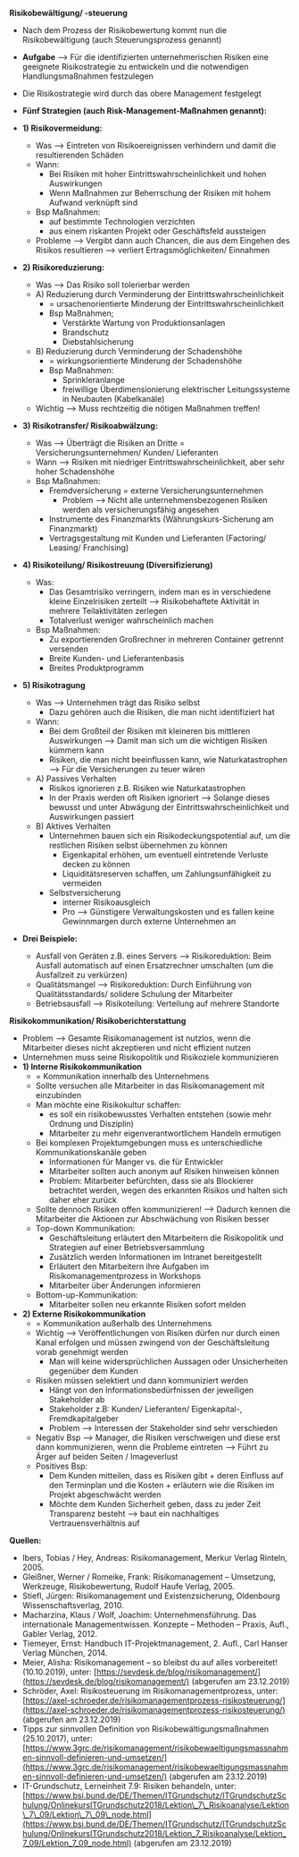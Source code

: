**Risikobewältigung/ -steuerung**

- Nach dem Prozess der Risikobewertung kommt nun die Risikobewältigung (auch Steuerungsprozess genannt)
- **Aufgabe** --> Für die identifizierten unternehmerischen Risiken eine geeignete Risikostrategie zu entwickeln und die notwendigen Handlungsmaßnahmen festzulegen
- Die Risikostrategie wird durch das obere Management festgelegt
- **Fünf Strategien (auch Risk-Management-Maßnahmen genannt):**
- **1) Risikovermeidung:**
  - Was --> Eintreten von Risikoereignissen verhindern und damit die resultierenden Schäden
  - Wann:
     - Bei Risiken mit hoher Eintrittswahrscheinlichkeit und hohen Auswirkungen
     - Wenn Maßnahmen zur Beherrschung der Risiken mit hohem Aufwand verknüpft sind
  - Bsp Maßnahmen:
     - auf bestimmte Technologien verzichten
     - aus einem riskanten Projekt oder Geschäftsfeld aussteigen
  - Probleme --> Vergibt dann auch Chancen, die aus dem Eingehen des Risikos resultieren --> verliert Ertragsmöglichkeiten/ Einnahmen
- **2) Risikoreduzierung:**
  - Was --> Das Risiko soll tolerierbar werden
  - A) Reduzierung durch Verminderung der Eintrittswahrscheinlichkeit
     - = ursachenorientierte Minderung der Eintrittswahrscheinlichkeit
     - Bsp Maßnahmen;
         - Verstärkte Wartung von Produktionsanlagen
         - Brandschutz
         - Diebstahlsicherung
  - B) Reduzierung durch Verminderung der Schadenshöhe
     -  = wirkungsorientierte Minderung der Schadenshöhe
     - Bsp Maßnahmen:
         - Sprinkleranlange
         - freiwillige Überdimensionierung elektrischer Leitungssysteme in Neubauten (Kabelkanäle)
  - Wichtig --> Muss rechtzeitig die nötigen Maßnahmen treffen!
- **3) Risikotransfer/ Risikoabwälzung:**
  - Was --> Überträgt die Risiken an Dritte = Versicherungsunternehmen/ Kunden/ Lieferanten
  - Wann --> Risiken mit niedriger Eintrittswahrscheinlichkeit, aber sehr hoher Schadenshöhe
  - Bsp Maßnahmen:
     - Fremdversicherung = externe Versicherungsunternehmen
         - Problem --> Nicht alle unternehmensbezogenen Risiken werden als versicherungsfähig angesehen
     - Instrumente des Finanzmarkts (Währungskurs-Sicherung am Finanzmarkt)
     - Vertragsgestaltung mit Kunden und Lieferanten (Factoring/ Leasing/ Franchising)

- **4) Risikoteilung/ Risikostreuung (Diversifizierung)**
  - Was:
     - Das Gesamtrisiko verringern, indem man es in verschiedene kleine Einzelrisiken zerteilt --> Risikobehaftete Aktivität in mehrere Teilaktivitäten zerlegen
     - Totalverlust weniger wahrscheinlich machen
  - Bsp Maßnahmen:
     - Zu exportierenden Großrechner in mehreren Container getrennt versenden
     - Breite Kunden- und Lieferantenbasis
     - Breites Produktprogramm
- **5) Risikotragung**
  - Was --> Unternehmen trägt das Risiko selbst
     - Dazu gehören auch die Risiken, die man nicht identifiziert hat
  - Wann:
     - Bei dem Großteil der Risiken mit kleineren bis mittleren Auswirkungen --> Damit man sich um die wichtigen Risiken kümmern kann
     - Risiken, die man nicht beeinflussen kann, wie Naturkatastrophen --> Für die Versicherungen zu teuer wären
  - A) Passives Verhalten
     - Risikos ignorieren z.B. Risiken wie Naturkatastrophen
     - In der Praxis werden oft Risiken ignoriert --> Solange dieses bewusst und unter Abwägung der Eintrittswahrscheinlichkeit und Auswirkungen passiert
  - B) Aktives Verhalten
     - Unternehmen bauen sich ein Risikodeckungspotential auf, um die restlichen Risiken selbst übernehmen zu können
         - Eigenkapital erhöhen, um eventuell eintretende Verluste decken zu können
         - Liquiditätsreserven schaffen, um Zahlungsunfähigkeit zu vermeiden
     - Selbstversicherung
         - interner Risikoausgleich
         - Pro --> Günstigere Verwaltungskosten und es fallen keine Gewinnmargen durch externe Unternehmen an
- **Drei Beispiele:**
  - Ausfall von Geräten z.B. eines Servers --> Risikoreduktion: Beim Ausfall automatisch auf einen Ersatzrechner umschalten (um die Ausfallzeit zu verkürzen)
  - Qualitätsmangel --> Risikoreduktion: Durch Einführung von Qualitätsstandards/ solidere Schulung der Mitarbeiter
  - Betriebsausfall --> Risikoteilung: Verteilung auf mehrere Standorte

**Risikokommunikation/ Risikoberichterstattung**

- Problem --> Gesamte Risikomanagement ist nutzlos, wenn die Mitarbeiter dieses nicht akzeptieren und nicht effizient nutzen
- Unternehmen muss seine Risikopolitik  und Risikoziele kommunizieren
- **1) Interne Risikokommunikation**
  - = Kommunikation innerhalb des Unternehmens
  - Sollte versuchen alle Mitarbeiter in das Risikomanagement mit einzubinden
  - Man möchte eine Risikokultur schaffen:
     - es soll ein risikobewusstes Verhalten entstehen (sowie mehr Ordnung und Disziplin)
     - Mitarbeiter zu mehr eigenverantwortlichem Handeln ermutigen
  - Bei komplexen Projektumgebungen muss es unterschiedliche Kommunikationskanäle geben
     - Informationen für Manger vs. die für Entwickler
     - Mitarbeiter sollten auch anonym auf Risiken hinweisen können
     - Problem: Mitarbeiter befürchten, dass sie als Blockierer betrachtet werden, wegen des erkannten Risikos und halten sich daher eher zurück
  - Sollte dennoch Risiken offen kommunizieren! --> Dadurch kennen die Mitarbeiter die Aktionen zur Abschwächung von Risiken besser
  - Top-down Kommunikation:
     - Geschäftsleitung erläutert den Mitarbeitern die Risikopolitik und Strategien auf einer Betriebsversammlung
     - Zusätzlich werden Informationen im Intranet bereitgestellt
     - Erläutert den Mitarbeitern ihre Aufgaben im Risikomanagementprozess in Workshops
     - Mitarbeiter über Änderungen informieren
  - Bottom-up-Kommunikation:
     - Mitarbeiter sollen neu erkannte Risiken sofort melden
- **2) Externe Risikokommunikation**
  - = Kommunikation außerhalb des Unternehmens
  - Wichtig --> Veröffentlichungen von Risiken dürfen nur durch einen Kanal erfolgen und müssen zwingend von der Geschäftsleitung vorab genehmigt werden
     - Man will keine widersprüchlichen Aussagen oder Unsicherheiten gegenüber dem Kunden
  - Risiken müssen selektiert und dann kommuniziert werden
     - Hängt von den Informationsbedürfnissen der jeweiligen Stakeholder ab
     - Stakeholder z.B: Kunden/ Lieferanten/ Eigenkapital-, Fremdkapitalgeber
     - Problem --> Interessen der Stakeholder sind sehr verschieden
  - Negativ Bsp --> Manager, die Risiken verschweigen und diese erst dann kommunizieren, wenn die  Probleme eintreten --> Führt zu Ärger auf beiden Seiten / Imageverlust
  - Positives Bsp:
     - Dem Kunden mitteilen, dass es Risiken gibt + deren Einfluss auf den Terminplan und die Kosten + erläutern wie die Risiken im Projekt abgeschwächt werden
     - Möchte dem Kunden Sicherheit geben, dass zu jeder Zeit Transparenz besteht --> baut ein nachhaltiges Vertrauensverhältnis auf





**Quellen:**

- Ibers, Tobias / Hey, Andreas: Risikomanagement, Merkur Verlag Rinteln, 2005.
- Gleißner, Werner / Romeike, Frank: Risikomanagement – Umsetzung, Werkzeuge, Risikobewertung, Rudolf Haufe Verlag, 2005.
- Stiefl, Jürgen: Risikomanagement und Existenzsicherung, Oldenbourg Wissenschaftsverlag, 2010.
- Macharzina, Klaus / Wolf, Joachim: Unternehmensführung. Das internationale Managementwissen. Konzepte – Methoden – Praxis, Aufl., Gabler Verlag, 2012.
- Tiemeyer, Ernst: Handbuch IT-Projektmanagement, 2. Aufl., Carl Hanser Verlag München, 2014.
- Meier, Alisha: Risikomanagement – so bleibst du auf alles vorbereitet! (10.10.2019), unter: [https://sevdesk.de/blog/risikomanagement/](https://sevdesk.de/blog/risikomanagement/) (abgerufen am 23.12.2019)
- Schröder, Axel: Risikosteuerung im Risikomanagementprozess, unter: [https://axel-schroeder.de/risikomanagementprozess-risikosteuerung/](https://axel-schroeder.de/risikomanagementprozess-risikosteuerung/) (abgerufen am 23.12.2019)
- Tipps zur sinnvollen Definition von Risikobewältigungsmaßnahmen (25.10.2017), unter: [https://www.3grc.de/risikomanagement/risikobewaeltigungsmassnahmen-sinnvoll-definieren-und-umsetzen/](https://www.3grc.de/risikomanagement/risikobewaeltigungsmassnahmen-sinnvoll-definieren-und-umsetzen/) (abgerufen am 23.12.2019)
- IT-Grundschutz, Lerneinheit 7.9: Risiken behandeln, unter: [https://www.bsi.bund.de/DE/Themen/ITGrundschutz/ITGrundschutzSchulung/OnlinekursITGrundschutz2018/Lektion\_7\_Risikoanalyse/Lektion\_7\_09/Lektion\_7\_09\_node.html](https://www.bsi.bund.de/DE/Themen/ITGrundschutz/ITGrundschutzSchulung/OnlinekursITGrundschutz2018/Lektion_7_Risikoanalyse/Lektion_7_09/Lektion_7_09_node.html) (abgerufen am 23.12.2019)